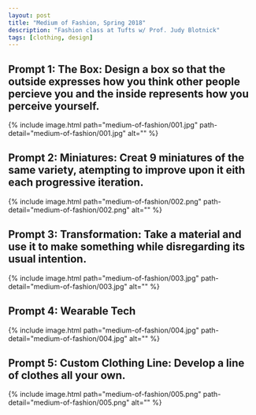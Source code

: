 ```yaml
---
layout: post
title: "Medium of Fashion, Spring 2018"
description: "Fashion class at Tufts w/ Prof. Judy Blotnick"
tags: [clothing, design]
---
```


## Prompt 1: The Box: Design a box so that the outside expresses how you think other people percieve you and the inside represents how you perceive yourself.

{% include image.html path="medium-of-fashion/001.jpg" path-detail="medium-of-fashion/001.jpg" alt="" %}

## Prompt 2: Miniatures: Creat 9 miniatures of the same variety, atempting to improve upon it eith each progressive iteration.

{% include image.html path="medium-of-fashion/002.png" path-detail="medium-of-fashion/002.png" alt="" %}

## Prompt 3: Transformation: Take a material and use it to make something while disregarding its usual intention.

{% include image.html path="medium-of-fashion/003.jpg" path-detail="medium-of-fashion/003.jpg" alt="" %}

## Prompt 4: Wearable Tech

{% include image.html path="medium-of-fashion/004.jpg" path-detail="medium-of-fashion/004.jpg" alt="" %}

## Prompt 5: Custom Clothing Line: Develop a line of clothes all your own.

{% include image.html path="medium-of-fashion/005.png" path-detail="medium-of-fashion/005.png" alt="" %}